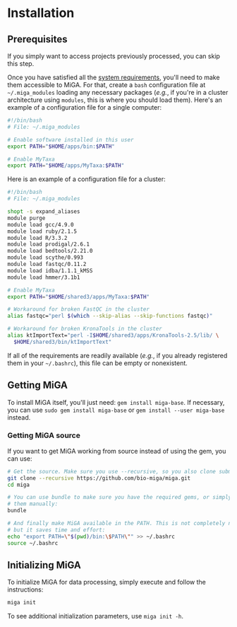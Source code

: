 # Installation

## Prerequisites

If you simply want to access projects previously processed, you can skip this
step.

Once you have satisfied all the [system requirements](requirements.md), you'll
need to make them accessible to MiGA. For that, create a `bash` configuration
file at `~/.miga_modules` loading any necessary packages (*e.g.*, if you're
in a cluster architecture using `modules`, this is where you should load them).
Here's an example of a configuration file for a single computer:

```bash
#!/bin/bash
# File: ~/.miga_modules

# Enable software installed in this user
export PATH="$HOME/apps/bin:$PATH"

# Enable MyTaxa
export PATH="$HOME/apps/MyTaxa:$PATH"
```

Here is an example of a configuration file for a cluster:

```bash
#!/bin/bash
# File: ~/.miga_modules

shopt -s expand_aliases
module purge
module load gcc/4.9.0
module load ruby/2.1.5
module load R/3.3.2
module load prodigal/2.6.1
module load bedtools/2.21.0
module load scythe/0.993
module load fastqc/0.11.2
module load idba/1.1.1_kMSS
module load hmmer/3.1b1

# Enable MyTaxa
export PATH="$HOME/shared3/apps/MyTaxa:$PATH"

# Workaround for broken FastQC in the cluster
alias fastqc="perl $(which --skip-alias --skip-functions fastqc)"

# Workaround for broken KronaTools in the cluster
alias ktImportText="perl -I$HOME/shared3/apps/KronaTools-2.5/lib/ \
  $HOME/shared3/bin/ktImportText"
```

If all of the requirements are readily available (*e.g.*, if you already
registered them in your `~/.bashrc`), this file can be empty or nonexistent.

## Getting MiGA

To install MiGA itself, you'll just need: `gem install miga-base`. If necessary,
you can use `sudo gem install miga-base` or `gem install --user miga-base`
instead.

### Getting MiGA source

If you want to get MiGA working from source instead of using the gem, you can
use:

```bash
# Get the source. Make sure you use --recursive, so you also clone submodules:
git clone --recursive https://github.com/bio-miga/miga.git
cd miga

# You can use bundle to make sure you have the required gems, or simply install
# them manually:
bundle

# And finally make MiGA available in the PATH. This is not completely necessary,
# but it saves time and effort:
echo "export PATH=\"$(pwd)/bin:\$PATH\"" >> ~/.bashrc
source ~/.bashrc
```

## Initializing MiGA

To initialize MiGA for data processing, simply execute and follow the
instructions:

```bash
miga init
```

To see additional initialization parameters, use `miga init -h`.
